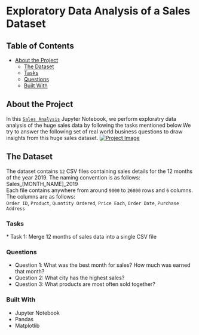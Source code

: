# Exploratory Data Analysis of a Sales Dataset
  
## Table of Contents

* [About the Project](#about-the-project)
  * [The Dataset](#the-dataset)
  * [Tasks](#tasks)
  * [Questions](#questions)
  * [Built With](#built-with)

## About the Project
In this  [`Sales Analysis`](https://SapnaAcharya.github.io/sales_analysis/) Jupyter Notebook, we perform exploratry data analysis of the huge sales data by following the tasks mentioned below.We try to answer the following set of real world business questions to draw insights from this huge sales dataset.
[![Project Image](docs/images/sales-analysis-projectimage.png)](https://SapnaAcharya.github.io/sales-analysis/)


## The Dataset
The dataset contains `12` CSV files containing sales details for the 12 months of the year 2019. The naming convention is as follows: Sales_[MONTH_NAME]_2019\
Each file contains anywhere from around `9000` to `26000` rows and `6` columns. The columns are as follows:\
`Order ID`,	`Product`, `Quantity Ordered`, `Price Each`, `Order Date`, `Purchase Address`

<h3>Tasks</h3>
* Task 1: Merge 12 months of sales data into a single CSV file

  ### Questions
* Question 1: What was the best month for sales? How much was earned that month?
* Question 2: What city has the highest sales?
* Question 3: What products are most often sold together?


### Built With
* Jupyter Notebook
* Pandas
* Matplotlib



